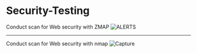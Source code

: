 # Security-Testing

Conduct scan for Web security with ZMAP
![ALERTS](https://github.com/shakil42/Security-Testing/assets/56649260/c2b099e6-9d24-4adf-bb6d-75d460e5f912)


------------------------------------------------------------------------------------------------------------------


Conduct scan for Web security with nmap
![Capture](https://github.com/shakil42/Security-Testing/assets/56649260/573ed1c4-a147-4717-9ef6-750d47857488)


